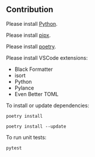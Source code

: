## Contribution

Please install [Python](https://www.python.org/).

Please install [pipx](https://pipx.pypa.io/stable/installation/).

Please install [poetry](https://python-poetry.org/docs).

Please install VSCode extensions:

- Black Formatter
- isort
- Python
- Pylance
- Even Better TOML

To install or update dependencies:

```shell
poetry install
```

```shell
poetry install --update
```

To run unit tests:

```shell
pytest
```
